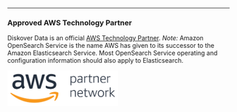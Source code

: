___
### Approved AWS Technology Partner

Diskover Data is an official [AWS Technology Partner](https://aws.amazon.com/partners/technology/). _Note:_  Amazon OpenSearch Service is the name AWS has given to its successor to the Amazon Elasticsearch Service. Most OpenSearch Service operating and configuration information should also apply to Elasticsearch.

<img src="images/logo_aws_technology_partner_network_badge.png" width="250">
